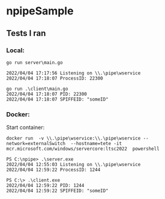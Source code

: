 # npipeSample

## Tests I ran

### Local: 
```
go run server\main.go

2022/04/04 17:17:56 Listening on \\.\pipe\wservice
2022/04/04 17:18:07 ProcessID: 22300
```

```
go run .\client\main.go
2022/04/04 17:18:07 PID: 22300
2022/04/04 17:18:07 SPIFFEID: "someID"
```

### Docker:

Start container:
```
docker run  -v \\.\pipe\wservice:\\.\pipe\wservice --network=externalSwitch  --hostname=tete -it mcr.microsoft.com/windows/servercore:ltsc2022  powershell
```

```
PS C:\npipe> .\server.exe
2022/04/04 12:55:03 Listening on \\.\pipe\wservice
2022/04/04 12:59:22 ProcessID: 1244
```

```
PS C:\> .\client.exe
2022/04/04 12:59:22 PID: 1244
2022/04/04 12:59:22 SPIFFEID: "someID"
```

